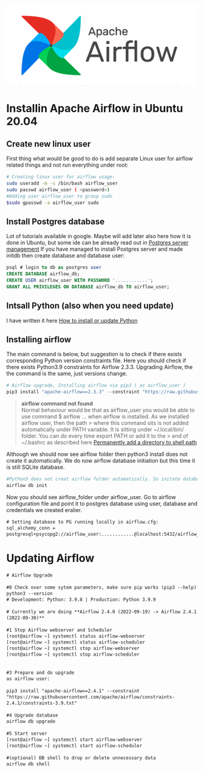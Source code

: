 ![](../img/airflowlogo.png )
# Installin Apache Airflow in Ubuntu 20.04
## Create new linux user
First thing what would be good to do is add separate Linux user for airflow related things and not run everything under root:
```bash
# Creating linux user for airflow usage:
sudo useradd -m -s /bin/bash airflow_user
sudo passwd airflow_user ( <password>)
#Adding user airflow_user to group sudo
$sudo gpasswd -a airflow_user sudo
```
## Install Postgres database
Lot of tutorials available in google. Maybe will add later also here how it is done in Ubuntu, but some ide can be already read out in
[Postgres server management](https://github.com/kaidokariste/postgresql/blob/master/PostgresServerManagement.md)
If you have managed to install Postgres server and made initdb then create database and database user:  
```sql
psql # login to db as postgres user
CREATE DATABASE airflow_db;
CREATE USER airflow_user WITH PASSWORD '............';
GRANT ALL PRIVILEGES ON DATABASE airflow_db TO airflow_user;
```
## Intsall Python (also when you need update)
I have written it here [How to install or update Python](https://github.com/kaidokariste/python#updating-python-in-ubuntu)

## Installing airflow
The main command is below, but suggestion is to check if there exists corresponding Python version constraints file. Here you should check if there exists Python3.9 constraints for Airflow 2.3.3. Upgrading Airflow, the the command is the same, just versions change. 
```python
# Airflow upgrade, Installing airflow via pip3 ( as airflow_user )
pip3 install "apache-airflow==2.3.3" --constraint "https://raw.githubusercontent.com/apache/airflow/constraints-2.3.3/constraints-3.9.txt"
```

> **airflow command not found**  
> Normal behaviour would be that as airflow_user you would be able to use command $ airflow ... when airflow is installed. As we installed airflow user, then the path > where this command sits is not added automatically under PATH variable. It is sitting under ~/.local/bin/ folder. You can do every time export PATH or add it to the > end of ~/.bashrc as described here [Permanently add a directory to shell path](https://linuxconfig.org/permanently-add-a-directory-to-shell-path)  

Although we should now see airflow folder then python3 install does not create it automatically. We do now airflow database initiation but this time it is still SQLite database. 
```bash
#Python3 does not creat airflow folder automatically. So initate database
airflow db init
```

Now you should see airflow_folder under airflow_user. Go to airflow configuration file and point it to postgres database using user, database and credentials we created eralier.
```
# Setting database to PG running locally in airflow.cfg:
sql_alchemy_conn = postgresql+psycopg2://airflow_user:............@localhost:5432/airflow_db
```

# Updating Airflow
```
# Airflow Upgrade
 
#0 Check over some sytem parameters, make sure pip works (pip3 --help)
python3 --version
# Development: Python: 3.9.8 | Production: Python 3.9.9
 
# Currently we are doing **Airflow 2.4.0 (2022-09-19) -> Airflow 2.4.1 (2022-09-30)**
 
#1 Stop Airflow webserver and Scheduler
[root@airflow ~] systemctl status airflow-webserver
[root@airflow ~] systemctl status airflow-scheduler
[root@airflow ~] systemctl stop airflow-webserver
[root@airflow ~] systemctl stop airflow-scheduler
 
 
#3 Prepare and do upgrade
as airflow user:
 
pip3 install "apache-airflow==2.4.1" --constraint "https://raw.githubusercontent.com/apache/airflow/constraints-2.4.1/constraints-3.9.txt"
 
#4 Upgrade database
airflow db upgrade
 
#5 Start server
[root@airflow ~] systemctl start airflow-webserver
[root@airflow ~] systemctl start airflow-scheduler 
 
#(optional) DB shell to drop or delete unnecessary data
airflow db shell
```

